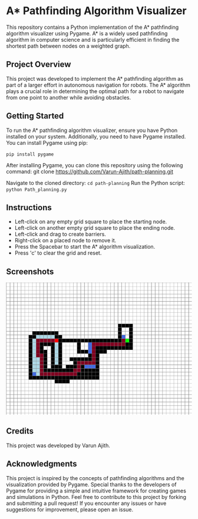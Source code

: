 # A* Pathfinding Algorithm Visualizer

This repository contains a Python implementation of the A* pathfinding algorithm visualizer using Pygame. A* is a widely used pathfinding algorithm in computer science and is particularly efficient in finding the shortest path between nodes on a weighted graph.
## Project Overview

This project was developed to implement the A* pathfinding algorithm as part of a larger effort in autonomous navigation for robots. The A* algorithm plays a crucial role in determining the optimal path for a robot to navigate from one point to another while avoiding obstacles.
## Getting Started

To run the A* pathfinding algorithm visualizer, ensure you have Python installed on your system. Additionally, you need to have Pygame installed. You can install Pygame using pip:

```
pip install pygame
```

After installing Pygame, you can clone this repository using the following command:
git clone https://github.com/Varun-Ajith/path-planning.git

Navigate to the cloned directory: `cd path-planning`
Run the Python script: `python Path_planning.py`

## Instructions
- Left-click on any empty grid square to place the starting node.
- Left-click on another empty grid square to place the ending node.
- Left-click and drag to create barriers.
- Right-click on a placed node to remove it.
- Press the Spacebar to start the A* algorithm visualization.
- Press 'c' to clear the grid and reset.
## Screenshots
![A* Pathfinding Algorithm Visualization](path_plann.png)

## Credits
This project was developed by Varun Ajith.

## Acknowledgments
This project is inspired by the concepts of pathfinding algorithms and the visualization provided by Pygame.
Special thanks to the developers of Pygame for providing a simple and intuitive framework for creating games and simulations in Python.
Feel free to contribute to this project by forking and submitting a pull request! If you encounter any issues or have suggestions for improvement, please open an issue.
